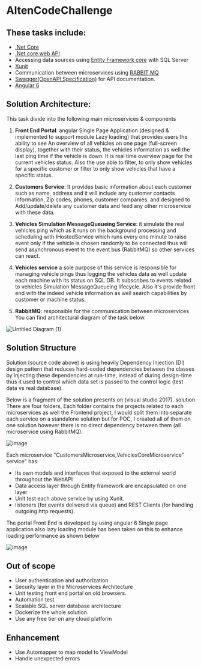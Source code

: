 # AltenCodeChallenge

## These tasks include:
- [.Net Core](https://docs.microsoft.com/en-us/dotnet/core/) 
- [.Net core web API](https://docs.microsoft.com/en-us/aspnet/core/web-api/?view=aspnetcore-2.2)
- Accessing data sources using [Entity Framework core](https://docs.microsoft.com/en-us/ef/core/get-started/netcore/) with SQL Server
- [Xunit](https://xunit.net/)
- Communication between microservices using [RABBIT MQ](https://www.rabbitmq.com/)
- [Swagger(OpenAPI Specification)](https://docs.microsoft.com/en-us/aspnet/core/tutorials/web-api-help-pages-using-swagger?view=aspnetcore-2.2) for API documentation.
- [Angular 6](https://angular.io/)

## Solution Architecture:
This task divide into the following main microservices & components
1. **Front End Portal**: angular Single Page Application (designed & implemented to support module Lazy loading) that provides users the ability to see An overview of all vehicles on one page (full-screen display), together with their status, the vehicles information as well the last ping time if the vehicle is down. It is real time overview page for the current vehicles status. Also the use able to filter, to only show vehicles for a specific customer or filter to only show vehicles that have a specific status.

2. **Customers Service**: It provides basic information about each customer such as name, address and it will include any customer contacts information, Zip codes, phones, customer companies. and designed to Add/update/delete any customer data and feed any other microservice with these data.   

3. **Vehicles Simulation MessageQueueing Service**: it simulate the real vehicles ping which as it runs on the background processing and scheduling with IHostedService which runs every one minute to raise event only if the vehicle is chosen randomly to be connected thus will send asynchronous event to the event bus (RabbitMQ) so other services can react.   

4. **Vehicles service** a sole purpose of this service is responsible for managing vehicle pings thus logging the vehicles data as well update each machine with its status on SQL DB. It subscribes to events related to vehicles Simulation MessageQueueing lifecycle.
Also it's provide front end with the indeed vehicle information as well search capabilities by customer or machine status.

5. **RabbitMQ**: responsible for the communication between microservices
You can find architectural diagram of the task below.

![Untitled Diagram (1)](https://user-images.githubusercontent.com/30432856/57252593-c9625180-704c-11e9-8ae0-c1ac3cc7a605.png)

## Solution Structure
Solution (source code above) is using heavily Dependency Injection (DI) design pattern that reduces hard-coded dependencies between the classes by injecting these dependencies at run-time, instead of during design-time thus it used to control which data set is passed to the control logic (test data vs real database).

Below is a fragment of the solution presents on (visual studio 2017). solution  There are four folders, Each folder contains the projects related to each microservices as well the Frontend project, I would split them into separate each service on a standalone solution but for POC, I created all of them on one solution however there is no direct dependency between them (all microservice using RabbitMQ).  


![image](https://user-images.githubusercontent.com/30432856/57258133-c753bf00-705b-11e9-8808-2161c40cdde3.png)



Each microservice "CustomersMicroservice,VehiclesCoreMicroservice" service" has:  
- Its own models and interfaces that exposed to the external world throughout the WebAPI
- Data access layer through Entity framework are encapsulated on one layer
- Unit test each above service by using Xunit.
- listeners (for events delivered via queue) and REST Clients (for handling outgoing http requests).

The portal Front End is developed by using angular 6 Single page application also lazy loading module has been taken on this to enhance loading performance as shown below 

![image](https://user-images.githubusercontent.com/30432856/57258961-41854300-705e-11e9-9fd7-146862d5af7e.png)


## Out of scope
- User authentication and authorization
- Security layer in the Microservices Architecture
- Unit testing front end portal on old browsers.
- Automation test
- Scalable SQL server database architecture
- Dockerize the whole solution.
- Use any free tier on any cloud platform 

## Enhancement
- Use Automapper to map model to ViewModel
- Handle unexpected errors

